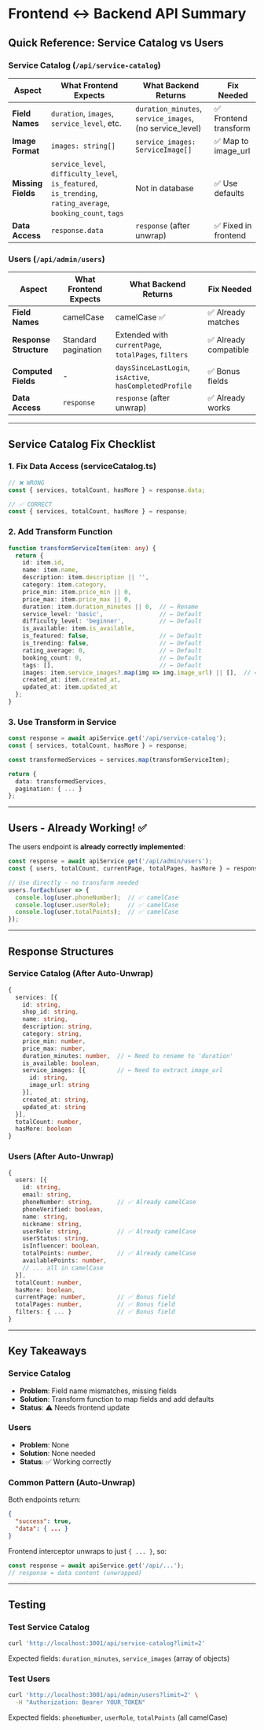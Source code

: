 # Frontend ↔ Backend API Summary

## Quick Reference: Service Catalog vs Users

### Service Catalog (`/api/service-catalog`)

| Aspect | What Frontend Expects | What Backend Returns | Fix Needed |
|--------|----------------------|---------------------|------------|
| **Field Names** | `duration`, `images`, `service_level`, etc. | `duration_minutes`, `service_images`, (no service_level) | ✅ Frontend transform |
| **Image Format** | `images: string[]` | `service_images: ServiceImage[]` | ✅ Map to image_url |
| **Missing Fields** | `service_level`, `difficulty_level`, `is_featured`, `is_trending`, `rating_average`, `booking_count`, `tags` | Not in database | ✅ Use defaults |
| **Data Access** | `response.data` | `response` (after unwrap) | ✅ Fixed in frontend |

### Users (`/api/admin/users`)

| Aspect | What Frontend Expects | What Backend Returns | Fix Needed |
|--------|----------------------|---------------------|------------|
| **Field Names** | camelCase | camelCase ✅ | ✅ Already matches |
| **Response Structure** | Standard pagination | Extended with `currentPage`, `totalPages`, `filters` | ✅ Already compatible |
| **Computed Fields** | - | `daysSinceLastLogin`, `isActive`, `hasCompletedProfile` | ✅ Bonus fields |
| **Data Access** | `response` | `response` (after unwrap) | ✅ Already works |

---

## Service Catalog Fix Checklist

### 1. Fix Data Access (serviceCatalog.ts)
```typescript
// ❌ WRONG
const { services, totalCount, hasMore } = response.data;

// ✅ CORRECT
const { services, totalCount, hasMore } = response;
```

### 2. Add Transform Function
```typescript
function transformServiceItem(item: any) {
  return {
    id: item.id,
    name: item.name,
    description: item.description || '',
    category: item.category,
    price_min: item.price_min || 0,
    price_max: item.price_max || 0,
    duration: item.duration_minutes || 0,  // ← Rename
    service_level: 'basic',                // ← Default
    difficulty_level: 'beginner',          // ← Default
    is_available: item.is_available,
    is_featured: false,                    // ← Default
    is_trending: false,                    // ← Default
    rating_average: 0,                     // ← Default
    booking_count: 0,                      // ← Default
    tags: [],                              // ← Default
    images: item.service_images?.map(img => img.image_url) || [],  // ← Transform
    created_at: item.created_at,
    updated_at: item.updated_at
  };
}
```

### 3. Use Transform in Service
```typescript
const response = await apiService.get('/api/service-catalog');
const { services, totalCount, hasMore } = response;

const transformedServices = services.map(transformServiceItem);

return {
  data: transformedServices,
  pagination: { ... }
};
```

---

## Users - Already Working! ✅

The users endpoint is **already correctly implemented**:

```typescript
const response = await apiService.get('/api/admin/users');
const { users, totalCount, currentPage, totalPages, hasMore } = response;

// Use directly - no transform needed
users.forEach(user => {
  console.log(user.phoneNumber);  // ✅ camelCase
  console.log(user.userRole);     // ✅ camelCase
  console.log(user.totalPoints);  // ✅ camelCase
});
```

---

## Response Structures

### Service Catalog (After Auto-Unwrap)
```typescript
{
  services: [{
    id: string,
    shop_id: string,
    name: string,
    description: string,
    category: string,
    price_min: number,
    price_max: number,
    duration_minutes: number,  // ← Need to rename to 'duration'
    is_available: boolean,
    service_images: [{         // ← Need to extract image_url
      id: string,
      image_url: string
    }],
    created_at: string,
    updated_at: string
  }],
  totalCount: number,
  hasMore: boolean
}
```

### Users (After Auto-Unwrap)
```typescript
{
  users: [{
    id: string,
    email: string,
    phoneNumber: string,       // ✅ Already camelCase
    phoneVerified: boolean,
    name: string,
    nickname: string,
    userRole: string,          // ✅ Already camelCase
    userStatus: string,
    isInfluencer: boolean,
    totalPoints: number,       // ✅ Already camelCase
    availablePoints: number,
    // ... all in camelCase
  }],
  totalCount: number,
  hasMore: boolean,
  currentPage: number,         // ✅ Bonus field
  totalPages: number,          // ✅ Bonus field
  filters: { ... }             // ✅ Bonus field
}
```

---

## Key Takeaways

### Service Catalog
- **Problem**: Field name mismatches, missing fields
- **Solution**: Transform function to map fields and add defaults
- **Status**: ⚠️ Needs frontend update

### Users
- **Problem**: None
- **Solution**: None needed
- **Status**: ✅ Working correctly

### Common Pattern (Auto-Unwrap)
Both endpoints return:
```json
{
  "success": true,
  "data": { ... }
}
```

Frontend interceptor unwraps to just `{ ... }`, so:
```typescript
const response = await apiService.get('/api/...');
// response = data content (unwrapped)
```

---

## Testing

### Test Service Catalog
```bash
curl 'http://localhost:3001/api/service-catalog?limit=2'
```

Expected fields: `duration_minutes`, `service_images` (array of objects)

### Test Users
```bash
curl 'http://localhost:3001/api/admin/users?limit=2' \
  -H "Authorization: Bearer YOUR_TOKEN"
```

Expected fields: `phoneNumber`, `userRole`, `totalPoints` (all camelCase)
